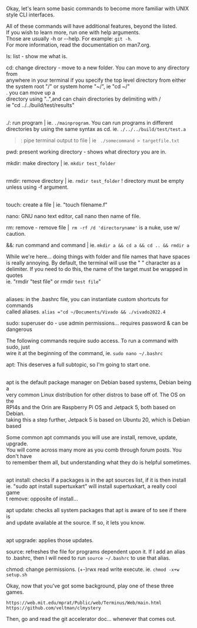 Okay, let's learn some basic commands to become more familiar with UNIX style CLI interfaces.<br>

All of these commands will have additional features, beyond the listed.<br>
If you wish to learn more, run one with help arguments.<br>
Those are usually -h or --help. For example: ```git -h```.<br>
For more information, read the documentation on man7.org.<br>

ls: list - show me what is. <br>

cd: change directory - move to a new folder. You can move to any directory from<br>
anywhere in your terminal if you specify the top level directory from either <br>
the system root "/" or system home "~/", ie "cd ~/"<br>. you can move up a <br>
directory using "..",and can chain directories by delimiting with / <br> 
ie "cd ../../build/test/results"<br><br>

./: run program | ie. ```./mainprogram```. You can run programs in different <br>
directories by using the same syntax as cd. ie. ```./../../build/test/test.a```<br>

> : pipe terminal output to file | ie ``` ./somecommand > targetfile.txt```<br>

pwd: present working directory - shows what directory you are in.<br>

mkdir: make directory | ie. ```mkdir test_folder```<br><br>

rmdir: remove directory | ie. ```rmdir test_folder``` ! directory must be empty<br> 
unless using -f argument.<br><br>

touch: create a file | ie. "touch filename.f"<br>

nano: GNU nano text editor, call nano then name of file. <br>

rm: remove - remove file |``` rm -rf /d 'directoryname'``` is a nuke, use w/ caution.<br>

&&: run command and command | ie. ```mkdir a && cd a && cd .. && rmdir a``` <br>

While we're here... doing things with folder and file names that have spaces<br>
is really annoying. By default, the terminal will use the " " character as a <br>
delimiter. If you need to do this, the name of the target must be wrapped in quotes<br>
ie. "rmdir "test file" or rmdir `test file`"<br><br>

aliases: in the .bashrc file, you can instantiate custom shortcuts for commands <br>
called aliases. ```alias ="cd ~/Documents/Vivado && ./vivado2022.4``` <br>

sudo: superuser do - use admin permissions... requires password & can be dangerous <br>

The following commands require sudo access. To run a command with sudo, just <br>
wire it at the beginning of the command, ie. ```sudo nano ~/.bashrc```<br>

apt: This deserves a full subtopic, so I'm going to start one.<br><br>

apt is the default package manager on Debian based systems, Debian being a <br>
very common Linux distribution for other distros to base off of. The OS on the <br>
RPI4s and the Orin are Raspberry Pi OS and Jetpack 5, both based on Debian. <br>
taking this a step further, Jetpack 5 is based on Ubuntu 20, which is Debian based <br>

Some common apt commands you will use are install, remove, update, upgrade.<br>
You will come across many more as you comb through forum posts. You don't have <br>
to remember them all, but understanding what they do is helpful sometimes.<br><br>

apt install: checks if a packages is in the apt sources list, if it is then install <br>
ie. "sudo apt install supertuxkart" will install supertuxkart, a really cool game <br>
t remove: opposite of install...<br>

apt update: checks all system packages that apt is aware of to see if there is <br>
and update available at the source. If so, it lets you know. <br><br>

apt upgrade: applies those updates.<br>

source: refreshes the file for programs dependent upon it. If I add an alias <br>
to .bashrc, then I will need to run ```source ~/.bashrc``` to use that alias.<br> 

chmod: change permissions. (+-)rwx read write execute. ie. ```chmod -x+w setup.sh```<br>

Okay, now that you've got some background, play one of these three games.<br>
``` https://gitlab.com/slackermedia/bashcrawl
https://web.mit.edu/mprat/Public/web/Terminus/Web/main.html
https://github.com/veltman/clmystery
``` 

Then, go and read the git accelerator doc... whenever that comes out. 
